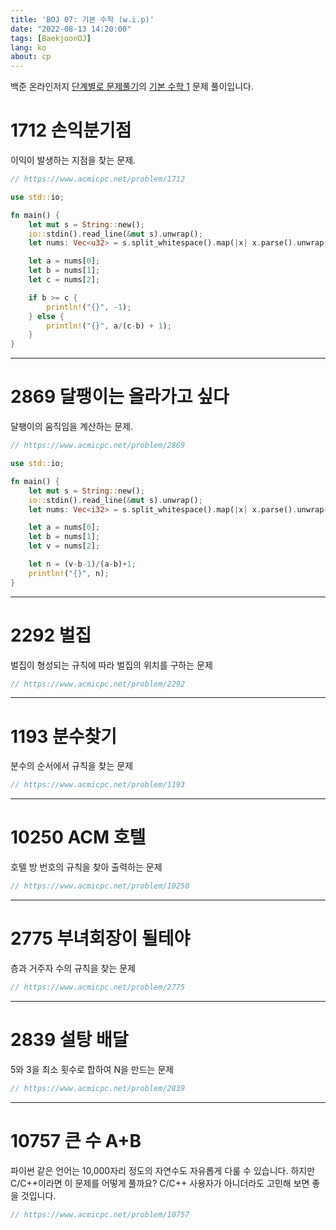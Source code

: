 ```yaml
---
title: 'BOJ 07: 기본 수학 (w.i.p)'
date: "2022-08-13 14:20:00"
tags: [BaekjoonOJ]
lang: ko
about: cp
---
```


백준 온라인저지 [단계별로 문제풀기](https://www.acmicpc.net/step)의 [기본 수학 1](https://www.acmicpc.net/step/8) 문제 풀이입니다.

# 1712 손익분기점

이익이 발생하는 지점을 찾는 문제.

```rust
// https://www.acmicpc.net/problem/1712

use std::io;

fn main() {
	let mut s = String::new();
	io::stdin().read_line(&mut s).unwrap();
	let nums: Vec<u32> = s.split_whitespace().map(|x| x.parse().unwrap()).collect();

	let a = nums[0];
	let b = nums[1];
	let c = nums[2];

	if b >= c {
		println!("{}", -1);
	} else {
		println!("{}", a/(c-b) + 1);
	}
}
```

---

# 2869 달팽이는 올라가고 싶다

달팽이의 움직임을 계산하는 문제.

```rust
// https://www.acmicpc.net/problem/2869

use std::io;

fn main() {
	let mut s = String::new();
	io::stdin().read_line(&mut s).unwrap();
	let nums: Vec<i32> = s.split_whitespace().map(|x| x.parse().unwrap()).collect();

	let a = nums[0];
	let b = nums[1];
	let v = nums[2];

	let n = (v-b-1)/(a-b)+1;
	println!("{}", n);
}
```

---

# 2292 벌집

벌집이 형성되는 규칙에 따라 벌집의 위치를 구하는 문제

```rust
// https://www.acmicpc.net/problem/2292
```

---

# 1193 분수찾기

분수의 순서에서 규칙을 찾는 문제

```rust
// https://www.acmicpc.net/problem/1193
```

---

# 10250 ACM 호텔	

호텔 방 번호의 규칙을 찾아 출력하는 문제

```rust
// https://www.acmicpc.net/problem/10250
```

---

# 2775 부녀회장이 될테야

층과 거주자 수의 규칙을 찾는 문제

```rust
// https://www.acmicpc.net/problem/2775
```

---

# 2839 설탕 배달	

5와 3을 최소 횟수로 합하여 N을 만드는 문제

```rust
// https://www.acmicpc.net/problem/2839
```

---

# 10757 큰 수 A+B

파이썬 같은 언어는 10,000자리 정도의 자연수도 자유롭게 다룰 수 있습니다. 하지만 C/C++이라면 이 문제를 어떻게 풀까요? C/C++ 사용자가 아니더라도 고민해 보면 좋을 것입니다.

```rust
// https://www.acmicpc.net/problem/10757
```